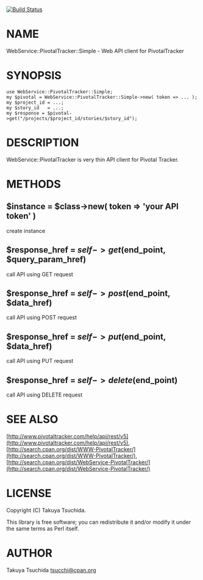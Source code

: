 [![Build Status](https://travis-ci.org/tsucchi/p5-WebService-PivotalTracker-Simple.svg?branch=master)](https://travis-ci.org/tsucchi/p5-WebService-PivotalTracker-Simple)
# NAME

WebService::PivotalTracker::Simple - Web API client for PivotalTracker

# SYNOPSIS

    use WebService::PivotalTracker::Simple;
    my $pivotal = WebService::PivotalTracker::Simple->new( token => ... );
    my $project_id = ...;
    my $story_id   = ...;
    my $response = $pivotal->get("/projects/$project_id/stories/$story_id");

# DESCRIPTION

WebService::PivotalTracker is very thin API client for Pivotal Tracker.

# METHODS

## $instance = $class->new( token => 'your API token' )

create instance

## $response\_href = $self->get($end\_point, $query\_param\_href)

call API using GET request

## $response\_href = $self->post($end\_point, $data\_href)

call API using POST request

## $response\_href = $self->put($end\_point, $data\_href)

call API using PUT request

## $response\_href = $self->delete($end\_point)

call API using DELETE request

# SEE ALSO

[http://www.pivotaltracker.com/help/api/rest/v5](http://www.pivotaltracker.com/help/api/rest/v5), [http://search.cpan.org/dist/WWW-PivotalTracker/](http://search.cpan.org/dist/WWW-PivotalTracker/), [http://search.cpan.org/dist/WebService-PivotalTracker/](http://search.cpan.org/dist/WebService-PivotalTracker/)

# LICENSE

Copyright (C) Takuya Tsuchida.

This library is free software; you can redistribute it and/or modify
it under the same terms as Perl itself.

# AUTHOR

Takuya Tsuchida <tsucchi@cpan.org>

